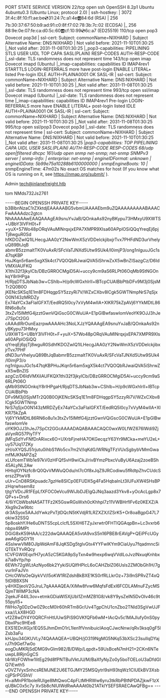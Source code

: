 PORT    STATE         SERVICE  VERSION
22/tcp  open          ssh      OpenSSH 8.2p1 Ubuntu 4ubuntu0.3 (Ubuntu Linux; protocol 2.0)
| ssh-hostkey: 
|   3072 3f:4c:8f:10:f1:ae:be:cd:31:24:7c:a1:4e:ab:84:6d (RSA)
|   256 7b:30:37:67:50:b9:ad:91:c0:8f:f7:02:78:3b:7c:02 (ECDSA)
|_  256 88:9e:0e:07:fe:ca:d0:5c:60:ab:cf:10:99:cd:6c:a7 (ED25519)
110/tcp open          pop3     Dovecot pop3d
| ssl-cert: Subject: commonName=NIXHARD
| Subject Alternative Name: DNS:NIXHARD
| Not valid before: 2021-11-10T01:30:25
|_Not valid after:  2031-11-08T01:30:25
|_pop3-capabilities: PIPELINING STLS USER UIDL TOP CAPA SASL(PLAIN) RESP-CODES AUTH-RESP-CODE
|_ssl-date: TLS randomness does not represent time
143/tcp open          imap     Dovecot imapd (Ubuntu)
|_imap-capabilities: capabilities ID IMAP4rev1 STARTTLS LOGIN-REFERRALS more have post-login ENABLE LITERAL+ listed Pre-login IDLE AUTH=PLAINA0001 OK SASL-IR
| ssl-cert: Subject: commonName=NIXHARD
| Subject Alternative Name: DNS:NIXHARD
| Not valid before: 2021-11-10T01:30:25
|_Not valid after:  2031-11-08T01:30:25
|_ssl-date: TLS randomness does not represent time
993/tcp open          ssl/imap Dovecot imapd (Ubuntu)
|_ssl-date: TLS randomness does not represent time
|_imap-capabilities: capabilities ID IMAP4rev1 Pre-login LOGIN-REFERRALS more have ENABLE LITERAL+ post-login listed IDLE AUTH=PLAINA0001 OK SASL-IR
| ssl-cert: Subject: commonName=NIXHARD
| Subject Alternative Name: DNS:NIXHARD
| Not valid before: 2021-11-10T01:30:25
|_Not valid after:  2031-11-08T01:30:25
995/tcp open          ssl/pop3 Dovecot pop3d
|_ssl-date: TLS randomness does not represent time
| ssl-cert: Subject: commonName=NIXHARD
| Subject Alternative Name: DNS:NIXHARD
| Not valid before: 2021-11-10T01:30:25
|_Not valid after:  2031-11-08T01:30:25
|_pop3-capabilities: TOP PIPELINING CAPA UIDL USER SASL(PLAIN) AUTH-RESP-CODE RESP-CODES
68/udp  open|filtered dhcpc
161/udp open          snmp     net-snmp; net-snmp SNMPv3 server
| snmp-info: 
|   enterprise: net-snmp
|   engineIDFormat: unknown
|   engineIDData: 5b99e75a10288b6100000000
|   snmpEngineBoots: 10
|_  snmpEngineTime: 47m02s
No exact OS matches for host (If you know what OS is running on it, see https://nmap.org/submit/ ).


Admin <tech@inlanefreight.htb>

tom NMds732Js2761

-----BEGIN OPENSSH PRIVATE KEY-----
b3BlbnNzaC1rZXktdjEAAAAABG5vbmUAAAAEbm9uZQAAAAAAAAABAAACFwAAAAdzc2gtcn
NhAAAAAwEAAQAAAgEA9snuYvJaB/QOnkaAs92nyBKypu73HMxyU9XWTS+UBbY3lVFH0t+F
+yuX+57Wo48pORqVAuMINrqxjxEPA7XMPR9XIsa60APplOSiQQqYreqEj6pjTj8wguR0Sd
hfKDOZwIQ1ILHecgJAA0zY2NwWmX5zVDDeIckjibxjrTvx7PHFdND3urVhelyuQ89BtJqB
abmrB5zzmaltTK0VuAxR/SFcVaTJNXd5Utw9SUk4/l0imjP3/ong1nlguuJGc1s47tqKBP
HuJKqn5r6am5xgX5k4ct7VQOQbRJwaiQVA5iShrwZxX5wBnZISazgCz/D6IdVMXilAUFKQ
X1thi32f3jkylCb/DBzGRROCMgiD5Al+uccy9cm9aS6RLPt06OqMb9StNGOnkqY8rIHPga
H/RjqDTSJbNab3w+CShlb+H/p9cWGxhIrII+lBTcpCUAIBbPtbDFv9M3j0SjsMTr2Q0B0O
jKENcSKSq1E1m8FDHqgpSY5zzyRi7V/WZxCXbv8lCgk5GWTNmpNrS7qSjxO0N143zMRDZy
Ex74aYCx3aFIaIGFXT/EedRQ5l0cy7xVyM4wIIA+XlKR75kZpAVj6YYkMDtL86RN6o8u1x
3txZv15lMtfG4jzztGwnVQiGscG0CWuUA+E1pGlBwfaswlomVeoYK9OJJ3hJeJ7SpCt2GG
cAAAdIRrOunEazrpwAAAAHc3NoLXJzYQAAAgEA9snuYvJaB/QOnkaAs92nyBKypu73HMxy
U9XWTS+UBbY3lVFH0t+F+yuX+57Wo48pORqVAuMINrqxjxEPA7XMPR9XIsa60APplOSiQQ
qYreqEj6pjTj8wguR0SdhfKDOZwIQ1ILHecgJAA0zY2NwWmX5zVDDeIckjibxjrTvx7PHF
dND3urVhelyuQ89BtJqBabmrB5zzmaltTK0VuAxR/SFcVaTJNXd5Utw9SUk4/l0imjP3/o
ng1nlguuJGc1s47tqKBPHuJKqn5r6am5xgX5k4ct7VQOQbRJwaiQVA5iShrwZxX5wBnZIS
azgCz/D6IdVMXilAUFKQX1thi32f3jkylCb/DBzGRROCMgiD5Al+uccy9cm9aS6RLPt06O
qMb9StNGOnkqY8rIHPgaH/RjqDTSJbNab3w+CShlb+H/p9cWGxhIrII+lBTcpCUAIBbPtb
DFv9M3j0SjsMTr2Q0B0OjKENcSKSq1E1m8FDHqgpSY5zzyRi7V/WZxCXbv8lCgk5GWTNmp
NrS7qSjxO0N143zMRDZyEx74aYCx3aFIaIGFXT/EedRQ5l0cy7xVyM4wIIA+XlKR75kZpA
Vj6YYkMDtL86RN6o8u1x3txZv15lMtfG4jzztGwnVQiGscG0CWuUA+E1pGlBwfaswlomVe
oYK9OJJ3hJeJ7SpCt2GGcAAAADAQABAAACAQC0wxW0LfWZ676lWdi9ZjaVynRG57PiyTFY
jMFqSdYvFNfDrARixcx6O+UXrbFjneHA7OKGecqzY63Yr9MCka+meYU2eL+uy57Uq17ZKy
zH/oXYQSJ51rjutu0ihbS1Wo5cv7m2V/IqKdG/WRNgTFzVUxSgbybVMmGwamfMJKNAPZq2
xLUfcemTWb1e97kV0zHFQfSvH9wiCkJ/rivBYmzPbxcVuByU6Azaj2zoeBSh45ALyNL2Aw
HHtqIOYNzfc8rQ0QvVMWuQOdu/nI7cOf8xJqZ9JRCodiwu5fRdtpZhvCUdcSerszZPtwV8
uUr+CnD8RSKpuadc7gzHe8SICp0EFUDX5g4Fa5HqbaInLt3IUFuXW4SHsBPzHqrwhsem8z
tjtgYVDcJR1FEpLfXFOC0eVcu9WiJbDJEIgQJNq3aazd3Ykv8+yOcAcLgp8x7QP+s+Drs6
4/6iYCbWbsNA5ATTFz2K5GswRGsWxh0cKhhpl7z11VWBHrfIFv6z0KEXZ/AXkg9x2w9btc
dr3ASyox5AAJdYwkzPxTjtDQcN5tKVdjR1LRZXZX/IZSrK5+Or8oaBgpG47L7okiw32SSQ
5p8oskhY/He6uDNTS5cpLclcfL5SXH6TZyJxrwtr0FHTlQGAqpBn+Lc3vxrb6nbpx49MPt
DGiG8xK59HAA/c222dwQAAAQEA5vtA9vxS5n16PBE8rEAVgP+QEiPFcUGyawA6gIQGY1It
4SslwwVM8OJlpWdAmF8JqKSDg5tglvGtx4YYFwlKYm9CiaUyu7fqadmncSiQTEkTYvRQcy
tCVFGW0EqxfH7ycA5zC5KGA9pSyTxn4w9hexp6wqVVdlLoJvzlNxuqKnhbxa7ia8vYp/hp
6EWh72gWLtAzNyo6bk2YykiSUQIfHPlcL6oCAHZblZ06Usls2ZMObGh1H/7gvurlnFaJVn
CHcOWIsOeQiykVV/l5oKW1RlZdshBkBXE1KS0rfRLLkrOz+73i9nSPRvZT4xQ5tDIBBXSN
y4HXDjeoV2GJruL7qAAAAQEA/XiMw8fvw6MqfsFdExI6FCDLAMnuFZycMSQjmTWIMP3cNA
2qekJF44lL3ov+etmkGDiaWI5XjUbl1ZmMZB1G8/vk8Y9ysZeIN5DvOIv46c9t55pyIl5+
fWHo7g0DzOw0Z9ccM0lr60hRTm8Gr/Uv4TgpChU1cnZbo2TNld3SgVwUJFxxa//LkX8HGD
vf2Z8wDY4Y0QRCFnHtUUwSPiS9GVKfQFb6wM+IAcQv5c1MAJlufy0nS0pyDbxlPsc9HEe8
EXS1EDnXGjx1EQ5SJhmDmO1rL1Ien1fVnnibuiclAoqCJwcNnw/qRv3ksq0gF5lZsb3aFu
kHJpu34GKUVLy74QAAAQEA+UBQH/jO319NgMG5NKq53bXSc23suIIqDYajrJ7h9Gef7w0o
eogDuMKRjSdDMG9vGlm982/B/DWp/Lqpdt+59UsBceN7mH21+2CKn6NTeuwpL8lRjnGgCS
t4rWzFOWhw1IitEg29d8fPNTBuIVktJU/M/BaXfyNyZo0y5boTOELoU3aDfdGIQ7iEwth5
vOVZ1VyxSnhcsREMJNE2U6ETGJMY25MSQytrI9sH93tqWz1CIUEkBV3XsbcjjPSrPGShV/
H+alMnPR1boleRUIge8MtQwoC4pFLtMHRWw6yru3tkRbPBtNPDAZjkwF1zXqUBkC0x5c7y
XvSb8cNlUIWdRwAAAAt0b21ATklYSEFSRAECAwQFBg==
-----END OPENSSH PRIVATE KEY-----